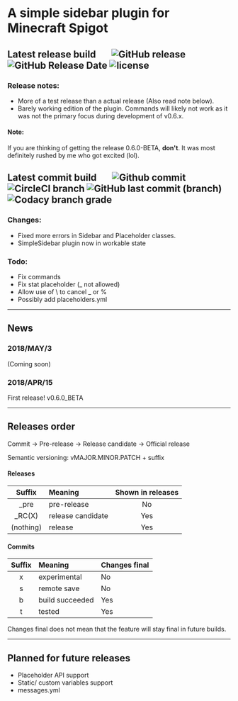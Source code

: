 # A simple sidebar plugin for Minecraft Spigot
## Latest release build &nbsp; &nbsp; &nbsp; ![GitHub release](https://img.shields.io/github/release/flintintoe/SimpleSidebar.svg?style=flat-square&label=Release) ![GitHub Release Date](https://img.shields.io/github/release-date/flintintoe/SimpleSidebar.svg?style=flat-square&label=Last%20release) ![license](https://img.shields.io/github/license/flintintoe/SimpleSidebar.svg?style=flat-square&label=License)

### Release notes:
- More of a test release than a actual release (Also read note below).
- Barely working edition of the plugin. Commands will likely not work as it was not the primary focus during development of v0.6.x.

#### Note:
If you are thinking of getting the release 0.6.0-BETA, **don't**. It was most definitely rushed by me who got excited (lol).

## Latest commit build &nbsp; &nbsp; &nbsp; ![Github commit](https://img.shields.io/badge/Commit-v0.7.0t__pre6-orange.svg?style=flat-square&label=Build) ![CircleCI branch](https://img.shields.io/circleci/project/github/flintintoe/SimpleSidebar/master.svg?style=flat-square&label=CircleCI)  ![GitHub last commit (branch)](https://img.shields.io/github/last-commit/flintintoe/SimpleSidebar/master.svg?style=flat-square&label=Last%20commit) ![Codacy branch grade](https://img.shields.io/codacy/grade/ad2a5c3320dd43cbad38ba13a85f8a66/master.svg?style=flat-square&label=Codacy%20grade)

### Changes:
- Fixed more errors in Sidebar and Placeholder classes.
- SimpleSidebar plugin now in workable state

### Todo:
- Fix commands
- Fix stat placeholder (_ not allowed)
- Allow use of \ to cancel _ or %
- Possibly add placeholders.yml
***
## News
### 2018/MAY/3
(Coming soon)
### 2018/APR/15
First release! v0.6.0_BETA
***
## Releases order
Commit → Pre-release → Release candidate → Official release

Semantic versioning: vMAJOR.MINOR.PATCH + suffix
#### Releases
| Suffix        | Meaning           | Shown in releases |
|:-------------:|:------------------|:-----------------:|
| \_pre         | pre-release       | No                |
| \_RC(X)       | release candidate | Yes               |
| (nothing)     | release           | Yes               |
#### Commits
| Suffix        | Meaning         | Changes final |
|:-------------:|:----------------|:--------------|
| x             | experimental    | No            |
| s             | remote save     | No            |
| b             | build succeeded | Yes           |
| t             | tested          | Yes           |

Changes final does not mean that the feature will stay final in future builds.
***
## Planned for future releases
- Placeholder API support
- Static/ custom variables support
- messages.yml

